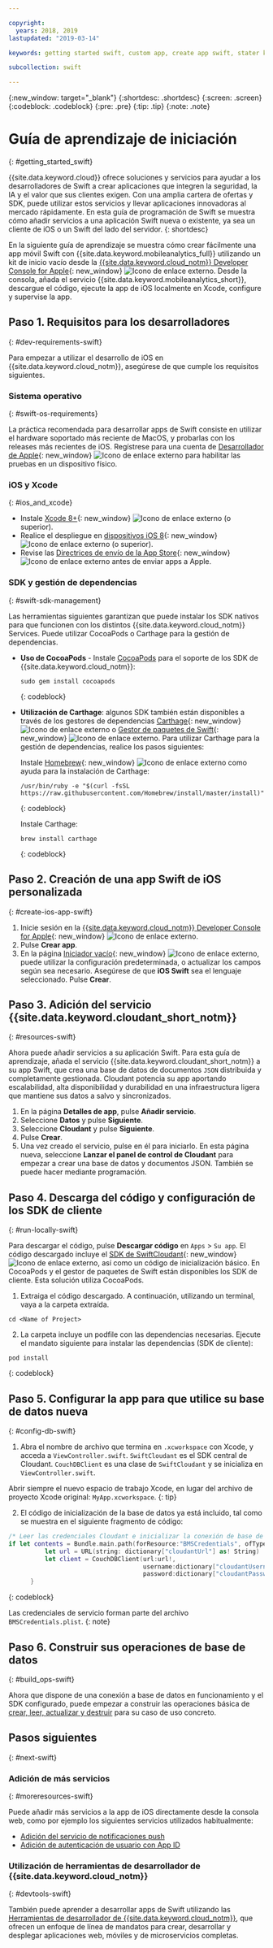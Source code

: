 ```yaml
---

copyright:
  years: 2018, 2019
lastupdated: "2019-03-14"

keywords: getting started swift, custom app, create app swift, stater kit swift, apple app swift, swift dependency, ios development

subcollection: swift

---
```


{:new_window: target="_blank"}
{:shortdesc: .shortdesc}
{:screen: .screen}
{:codeblock: .codeblock}
{:pre: .pre}
{:tip: .tip}
{:note: .note}

# Guía de aprendizaje de iniciación
{: #getting_started_swift}

{{site.data.keyword.cloud}} ofrece soluciones y servicios para ayudar a los desarrolladores de Swift a crear aplicaciones que integren la seguridad, la IA y el valor que sus clientes exigen. Con una amplia cartera de ofertas y SDK, puede utilizar estos servicios y llevar aplicaciones innovadoras al mercado rápidamente. En esta guía de programación de Swift se muestra cómo añadir servicios a una aplicación Swift nueva o existente, ya sea un cliente de iOS o un Swift del lado del servidor.
{: shortdesc}

En la siguiente guía de aprendizaje se muestra cómo crear fácilmente una app móvil Swift con {{site.data.keyword.mobileanalytics_full}} utilizando un kit de inicio vacío desde la [{{site.data.keyword.cloud_notm}} Developer Console for Apple](https://cloud.ibm.com/developer/appledevelopment/starter-kits){: new_window} ![Icono de enlace externo](../icons/launch-glyph.svg "Icono de enlace externo"). Desde la consola, añada el servicio {{site.data.keyword.mobileanalytics_short}}, descargue el código, ejecute la app de iOS localmente en Xcode, configure y supervise la app.

## Paso 1. Requisitos para los desarrolladores
{: #dev-requirements-swift}

Para empezar a utilizar el desarrollo de iOS en {{site.data.keyword.cloud_notm}}, asegúrese de que cumple los requisitos siguientes.

### Sistema operativo
{: #swift-os-requirements}

La práctica recomendada para desarrollar apps de Swift consiste en utilizar el hardware soportado más reciente de MacOS, y probarlas con los releases más recientes de iOS. Regístrese para una cuenta de [Desarrollador de Apple](https://developer.apple.com/){: new_window} ![Icono de enlace externo](../icons/launch-glyph.svg "Icono de enlace externo") para habilitar las pruebas en un dispositivo físico.

### iOS y Xcode
{: #ios_and_xcode}

- Instale [Xcode 8+](https://developer.apple.com/xcode/){: new_window} ![Icono de enlace externo](../icons/launch-glyph.svg "Icono de enlace externo") (o superior).
- Realice el despliegue en [dispositivos iOS 8](https://support.apple.com/downloads/ios){: new_window} ![Icono de enlace externo](../icons/launch-glyph.svg "Icono de enlace externo") (o superior).
- Revise las [Directrices de envío de la App Store](https://developer.apple.com/app-store/guidelines/){: new_window} ![Icono de enlace externo](../icons/launch-glyph.svg "Icono de enlace externo") antes de enviar apps a Apple.

### SDK y gestión de dependencias
{: #swift-sdk-management}

Las herramientas siguientes garantizan que puede instalar los SDK nativos para que funcionen con los distintos {{site.data.keyword.cloud_notm}} Services. Puede utilizar CocoaPods o Carthage para la gestión de dependencias.

* **Uso de CocoaPods** - Instale [CocoaPods](https://cocoapods.org/) para el soporte de los SDK de {{site.data.keyword.cloud_notm}}:
  ```
  sudo gem install cocoapods
  ```
  {: codeblock}

* **Utilización de Carthage**: algunos SDK también están disponibles a través de los gestores de dependencias
[Carthage](https://github.com/Carthage/Carthage){: new_window} ![Icono de enlace externo](../icons/launch-glyph.svg "Icono de enlace externo") o [Gestor de paquetes de Swift](https://swift.org/package-manager/){: new_window} ![Icono de enlace externo](../icons/launch-glyph.svg "Icono de enlace externo"). Para utilizar Carthage para la gestión de dependencias, realice los pasos siguientes:

  Instale [Homebrew](https://brew.sh/){: new_window} ![Icono de enlace externo](../icons/launch-glyph.svg "Icono de enlace externo") como ayuda para la instalación de Carthage:
  ```
  /usr/bin/ruby -e "$(curl -fsSL https://raw.githubusercontent.com/Homebrew/install/master/install)"
  ```
  {: codeblock}

  Instale Carthage:
  ```
  brew install carthage
  ```
  {: codeblock}

## Paso 2. Creación de una app Swift de iOS personalizada
{: #create-ios-app-swift}

1. Inicie sesión en la [{{site.data.keyword.cloud_notm}} Developer Console for Apple](https://cloud.ibm.com/developer/appledevelopment/starter-kits){: new_window} ![Icono de enlace externo](../icons/launch-glyph.svg "Icono de enlace externo").
2. Pulse **Crear app**.
3. En la página [Iniciador vacío](https://cloud.ibm.com/developer/appledevelopment/create-app){: new_window} ![Icono de enlace externo](../icons/launch-glyph.svg "Icono de enlace externo"), puede utilizar la configuración predeterminada, o actualizar los campos según sea necesario. Asegúrese de que **iOS Swift** sea el lenguaje seleccionado. Pulse **Crear**.

## Paso 3. Adición del servicio {{site.data.keyword.cloudant_short_notm}}
{: #resources-swift}

Ahora puede añadir servicios a su aplicación Swift. Para esta guía de aprendizaje, añada el servicio {{site.data.keyword.cloudant_short_notm}} a su app Swift, que crea una base de datos de documentos `JSON` distribuida y completamente gestionada. Cloudant potencia su app aportando escalabilidad, alta disponibilidad y durabilidad en una infraestructura ligera que mantiene sus datos a salvo y sincronizados.

1. En la página **Detalles de app**, pulse **Añadir servicio**.
2. Seleccione **Datos** y pulse **Siguiente**.
3. Seleccione **Cloudant** y pulse **Siguiente**.
4. Pulse **Crear**.
5. Una vez creado el servicio, pulse en él para iniciarlo. En esta página nueva, seleccione **Lanzar el panel de control de Cloudant** para empezar a crear una base de datos y documentos JSON.  También se puede hacer mediante programación.

## Paso 4. Descarga del código y configuración de los SDK de cliente
{: #run-locally-swift}

Para descargar el código, pulse **Descargar código** en `Apps` > `Su app`. El código descargado incluye el [SDK de SwiftCloudant](https://github.com/cloudant/swift-cloudant){: new_window} ![Icono de enlace externo](../icons/launch-glyph.svg "Icono de enlace externo"), así como un código de inicialización básico. En CocoaPods y el gestor de paquetes de Swift están disponibles los SDK de cliente. Esta solución utiliza CocoaPods.

1. Extraiga el código descargado. A continuación, utilizando un terminal, vaya a la carpeta extraída.
  ```
  cd <Name of Project>
  ```

2. La carpeta incluye un podfile con las dependencias necesarias. Ejecute el mandato siguiente para instalar las dependencias (SDK de cliente):
  ```
  pod install
  ```
  {: codeblock}

## Paso 5. Configurar la app para que utilice su base de datos nueva
{: #config-db-swift}

1. Abra el nombre de archivo que termina en `.xcworkspace` con Xcode, y acceda a `ViewController.swift`. `SwiftCloudant` es el SDK central de Cloudant. `CouchDBClient` es una clase de `SwiftCloudant` y se inicializa en `ViewController.swift`.

  Abrir siempre el nuevo espacio de trabajo Xcode, en lugar del archivo de proyecto Xcode original:
`MyApp.xcworkspace`.
  {: tip}

2. El código de inicialización de la base de datos ya está incluido, tal como se muestra en el siguiente fragmento de código:
  ```swift
  /* Leer las credenciales Cloudant e inicializar la conexión de base de datos */
  if let contents = Bundle.main.path(forResource:"BMSCredentials", ofType: "plist"), let dictionary = NSDictionary(contentsOfFile: contents) {
            let url = URL(string: dictionary["cloudantUrl"] as! String)
            let client = CouchDBClient(url:url!,
                                       username:dictionary["cloudantUsername"] as? String,
                                       password:dictionary["cloudantPassword"] as? String)
        }
  ```
  {: codeblock}

  Las credenciales de servicio forman parte del archivo `BMSCredentials.plist`.
  {: note}

## Paso 6. Construir sus operaciones de base de datos
{: #build_ops-swift}

Ahora que dispone de una conexión a base de datos en funcionamiento y el SDK configurado, puede empezar a construir las operaciones básica de [crear, leer, actualizar y destruir](/docs/swift/data?topic=swift-cloudant#cloudant) para su caso de uso concreto.

## Pasos siguientes
{: #next-swift}

### Adición de más servicios
{: #moreresources-swift}

Puede añadir más servicios a la app de iOS directamente desde la consola web, como por ejemplo los siguientes servicios utilizados habitualmente:

* [Adición del servicio de notificaciones push](/docs/services/mobilepush?topic=mobile-pushnotification-gettingstartedtemplate#gettingstartedtemplate)
* [Adición de autenticación de usuario con App ID](/docs/services/appid?topic=appid-getting-started#getting-started)

### Utilización de herramientas de desarrollador de {{site.data.keyword.cloud_notm}}
{: #devtools-swift}

También puede aprender a desarrollar apps de Swift utilizando las [Herramientas de desarrollador de {{site.data.keyword.cloud_notm}}](/docs/cli?topic=cloud-cli-ibmcloud-cli#ibmcloud-cli), que ofrecen un enfoque de línea de mandatos para crear, desarrollar y desplegar aplicaciones web, móviles y de microservicios completas.
